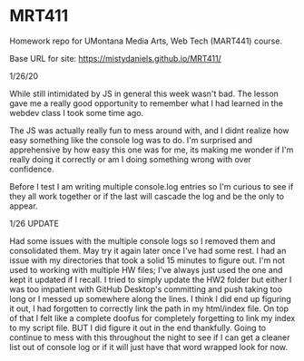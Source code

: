 # MRT411

Homework repo for UMontana Media Arts, Web Tech (MART441) course.

Base URL for site:
https://mistydaniels.github.io/MRT411/


1/26/20

While still intimidated by JS in general this week wasn't bad. The lesson gave me a really good opportunity to remember what I had learned in the webdev class I took some time ago.

The JS was actually really fun to mess around with, and I didnt realize how easy something like the console log was to do. I'm surprised and apprehensive by how easy this one was for me, its making me wonder if I'm really doing it correctly or am I doing something wrong with over confidence.

Before I test I am writing multiple console.log entries so I'm curious to see if they all work together or if the last will cascade the log and be the only to appear.

1/26 UPDATE

Had some issues with the multiple console logs so I removed them and consolidated them. May try it again later once I've had some rest.
I had an issue with my directories that took a solid 15 minutes to figure out. I'm not used to working with multiple HW files; I've always just used the one and kept it updated if I recall. I tried to simply update the HW2 folder but either I was too impatient with GitHub Desktop's committing and push taking too long or I messed up somewhere along the lines. I think I did end up figuring it out, I had forgotten to correctly link the path in my html/index file.
On top of that I felt like a complete doofus for completely forgetting to link my index to my script file. BUT I did figure it out in the end thankfully.
Going to continue to mess with this throughout the night to see if I can get a cleaner list out of console log or if it will just have that word wrapped look for now.
